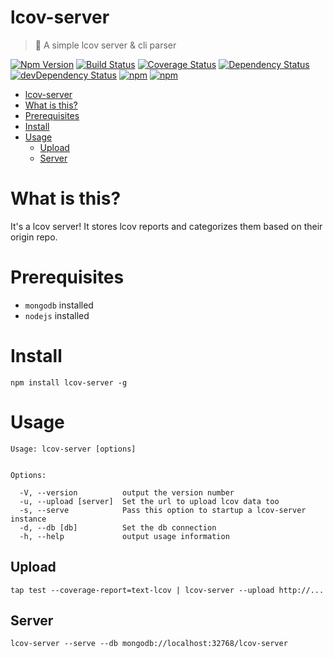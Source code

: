 # lcov-server

> 🎯 A simple lcov server & cli parser

[![Npm Version](https://img.shields.io/npm/v/lcov-server.svg)](https://www.npmjs.com/package/lcov-server)
[![Build Status](https://travis-ci.org/gabrielcsapo/lcov-server.svg?branch=master)](https://travis-ci.org/gabrielcsapo/lcov-server)
[![Coverage Status](https://lcov-server.herokuapp.com/badge/github/gabrielcsapo/lcov-server.svg)](https://lcov-server.herokuapp.com/coverage/github/gabrielcsapo/lcov-server)
[![Dependency Status](https://david-dm.org/gabrielcsapo/lcov-server.svg)](https://david-dm.org/gabrielcsapo/lcov-server)
[![devDependency Status](https://david-dm.org/gabrielcsapo/lcov-server/dev-status.svg)](https://david-dm.org/gabrielcsapo/lcov-server#info=devDependencies)
[![npm](https://img.shields.io/npm/dt/lcov-server.svg)]()
[![npm](https://img.shields.io/npm/dm/lcov-server.svg)]()

<!-- TOC depthFrom:1 depthTo:6 withLinks:1 updateOnSave:1 orderedList:0 -->

- [lcov-server](#lcov-server)
- [What is this?](#what-is-this)
- [Prerequisites](#prerequisites)
- [Install](#install)
- [Usage](#usage)
	- [Upload](#upload)
	- [Server](#server)

<!-- /TOC -->

# What is this?

It's a lcov server! It stores lcov reports and categorizes them based on their origin repo.

# Prerequisites

- `mongodb` installed
- `nodejs` installed

# Install

```
npm install lcov-server -g
```

# Usage

```
Usage: lcov-server [options]


Options:

  -V, --version          output the version number
  -u, --upload [server]  Set the url to upload lcov data too
  -s, --serve            Pass this option to startup a lcov-server instance
  -d, --db [db]          Set the db connection
  -h, --help             output usage information
```

## Upload

```
tap test --coverage-report=text-lcov | lcov-server --upload http://...
```

## Server

```
lcov-server --serve --db mongodb://localhost:32768/lcov-server
```

